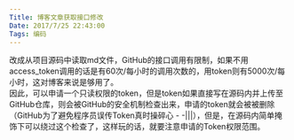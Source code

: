 ```yaml
---
Title: 博客文章获取接口修改
Date: 2017/7/25 22:43:00
Tags: 编码
---
```


改成从项目源码中读取md文件，GitHub的接口调用有限制，如果不用access_token调用的话是有60次/每小时的调用次数的，用token则有5000次/每小时，这对博客来说是够用了。  
因此，可以申请一个只读权限的token，但是token如果直接写在源码内并上传至GitHub仓库，则会被GitHub的安全机制检查出来，申请的token就会被被删除（GitHub为了避免程序员误传Token真时操碎心 - -|||），但是，在源码内简单掩饰下可以绕过这个检查了，这样玩的话，就要注意申请的Token权限范围。